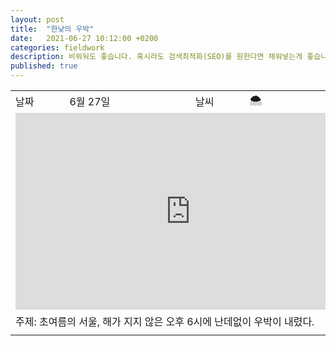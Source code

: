 ```yaml
---
layout: post
title:  "한낮의 우박"
date:   2021-06-27 10:12:00 +0200
categories: fieldwork
description: 비워둬도 좋습니다. 혹시라도 검색최적화(SEO)를 원한다면 채워넣는게 좋습니다.
published: true
---
```



<table>

  <tr>
    <td style="width: 15%;" >날짜</td>
    <td style="width: 35%;" >6월 27일</td>
    <td style="width: 15%;" >날씨</td>
    <td style="width: 35%;" > &#127784; </td>
  </tr>
  <tr><td colspan=4> 

<iframe width="560" height="315" src="https://youtu.be/p2Wst28KvBs" title="한낮의 우박" frameborder="0" allow="accelerometer; autoplay; clipboard-write; encrypted-media; gyroscope; picture-in-picture" allowfullscreen></iframe>
</td></tr>
  <tr><td colspan=4> 주제: 초여름의 서울, 해가 지지 않은 오후 6시에 난데없이 우박이 내렸다. </td></tr>
  <tr><td colspan=4 class="notes">

</td></tr>
</table>


